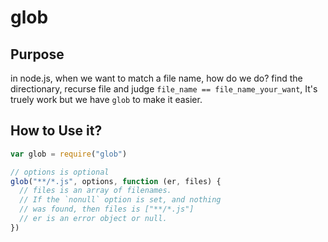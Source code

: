 # glob

## Purpose
in node.js, when we want to match a file name, how do we do?
find the directionary, recurse file and judge `file_name == file_name_your_want`, It's truely work but we have `glob` to make it easier.

## How to Use it?
```javascript
var glob = require("glob")

// options is optional
glob("**/*.js", options, function (er, files) {
  // files is an array of filenames.
  // If the `nonull` option is set, and nothing
  // was found, then files is ["**/*.js"]
  // er is an error object or null.
})
```